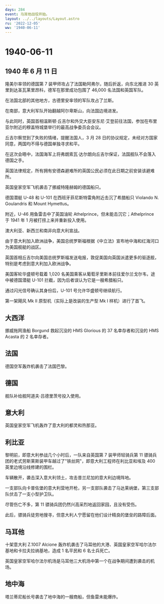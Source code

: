 ```yaml
---
days: 284
event: 马耳他战役开始。
layout: ../../layouts/Layout.astro
ru: '2022-12-05'
ww: '1940-06-11'
---
```


# 1940-06-11

## 1940 年 6 月 11 日

隆美尔率领的德国第 7 装甲师攻占了法国勒阿弗尔，随后折返，向东北推进 30
英里到达圣瓦莱里昂科，德军在那里成功包围了 46,000 名法国和英国军队。

在法国北部的其他地方，古德里安率领的军队攻占了兰斯。

在南部，意大利军队开始翻越阿尔卑斯山，向法国边境进发。

与此同时，英国首相温斯顿·丘吉尔和外交大臣安东尼·艾登前往法国，参加在布里亚尔附近的穆盖特城堡举行的最高战争委员会会议。

丘吉尔察觉到了失败的情绪，提醒法国人，3 月 28
日的协议规定，未经对方国家同意，两国均不得与德国单独寻求和平。

在这次会晤中，法国海军上将弗朗索瓦·达尔朗向丘吉尔保证，法国舰队不会落入德国之手。

英国法律规定，所有拥有安德森避难所的英国公民必须在此日期之前安装该避难所。

英国皇家空军飞机袭击了挪威特隆赫姆的德国船只。

德国潜艇 U-48 和 U-101 在西班牙菲尼斯特雷角附近击沉了希腊船只 Violando
N. Goulandris 和 Mount Hymettus。

附近，U-46 用鱼雷击中了英国油轮 Athelprince，但未能击沉它；Athelprince
于 1941 年 1 月被打捞上来并重新投入使用。

澳大利亚、新西兰和南非向意大利宣战。

由于意大利加入欧洲战争，美国总统罗斯福根据《中立法》宣布地中海和红海河口为美国舰艇的战区。

英国首相丘吉尔向美国总统罗斯福发送电报，敦促美国向英国派遣更多的驱逐舰，特别是考虑到意大利加入欧洲战争。

美国客轮华盛顿号载着 1,020
名美国乘客从葡萄牙里斯本前往爱尔兰戈尔韦，途中被德国潜艇 U-101
拦截，因为后者误认为它是一艘希腊船只。

通过闪光信号确认其身份后，U-101 号允许华盛顿号继续航行。

第一架飓风 Mk II 原型机（实际上是改装的生产型 Mk I 样机）进行了首飞。

## 大西洋

挪威拖网渔船 Borgund 救起沉没的 HMS Glorious 的 37 名幸存者和沉没的 HMS
Acasta 的 2 名幸存者。

## 法国

德国空军轰炸机袭击了法国巴黎。

## 德国

舰队补给舰阿道夫·吕德里茨号投入使用。

## 意大利

英国皇家空军飞机轰炸了意大利的都灵和热那亚。

## 利比亚

黎明前，即意大利参战几个小时后，一队来自英国第 7 装甲师轻骑兵第 11
骠骑兵团的老式劳斯莱斯装甲车越过了"铁丝网"，即意大利工程师在利比亚和埃及
400 英里边境沿线修建的围栏。

车辆散开，袭击深入意大利领土，攻击昔兰尼加的意大利边境阵地。

一支部队向卡普佐堡的意大利营地开枪，另一支部队袭击了马达莱纳堡，第三支部队伏击了一支小型护卫队。

尽管伤亡不多，第 11 骠骑兵团仍然兴高采烈地返回家园，且没有受伤。

此后，骠骑兵徒劳地搜寻，但意大利人宁愿留在他们设计精良的堡垒的路障后面。

## 马耳他

十架意大利 Z.1007 Alcione
轰炸机袭击了马耳他的大港、英国皇家空军哈尔法尔基地和卡拉夫拉纳基地，造成
1 名平民和 6 名士兵死亡。

英国皇家空军哈尔法尔机场是马耳他三大机场中第一个在战争期间遭到袭击的机场。

## 地中海

塔兰蒂尼船长号袭击了地中海的一艘商船，但鱼雷未能爆炸。